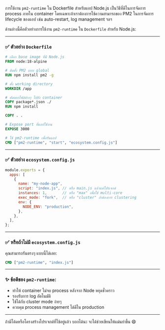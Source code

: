 การใช้งาน `pm2-runtime` ใน Dockerfile สำหรับแอป Node.js เป็นวิธีที่ดีในการจัดการ process ภายใน container โดยเฉพาะถ้าเราต้องการใช้ความสามารถของ PM2 ในการจัดการ lifecycle ของแอป เช่น auto-restart, log management ฯลฯ

ด้านล่างนี้คือตัวอย่างการใช้งาน `pm2-runtime` ใน `Dockerfile` สำหรับ Node.js:

---

### ✅ **ตัวอย่าง `Dockerfile`**

```Dockerfile
# เลือก base image ที่มี Node.js
FROM node:18-alpine

# ติดตั้ง PM2 แบบ global
RUN npm install pm2 -g

# ตั้ง working directory
WORKDIR /app

# คัดลอกไฟล์ต่างๆ ไปยัง container
COPY package*.json ./
RUN npm install

COPY . .

# Expose port ที่แอปใช้งาน
EXPOSE 3000

# ใช้ pm2-runtime เพื่อรันแอป
CMD ["pm2-runtime", "start", "ecosystem.config.js"]
```

---

### ✅ **ตัวอย่าง `ecosystem.config.js`**

```js
module.exports = {
  apps: [
    {
      name: "my-node-app",
      script: "index.js", // หรือ main.js แล้วแต่โปรเจกต์
      instances: 1,       // หรือ "max" เพื่อใช้ multi-core
      exec_mode: "fork",  // หรือ "cluster" ถ้าต้องการ clustering
      env: {
        NODE_ENV: "production",
      },
    },
  ],
};
```

---

### ✅ หรือถ้าไม่มี `ecosystem.config.js`

คุณสามารถรันตรงๆ แบบนี้ได้เลย:

```Dockerfile
CMD ["pm2-runtime", "index.js"]
```

---

### ✨ ข้อดีของ `pm2-runtime`:

- ทำให้ container ไม่จบ process หลังจาก Node หยุดชั่วคราว
- รองรับการ log อัตโนมัติ
- ใช้ได้กับ cluster mode ง่ายๆ
- ควบคุม process management ได้ดีใน production

---

ถ้ามีโค้ดหรือโครงสร้างโปรเจกต์ที่ใช้อยู่แล้ว บอกได้นะ จะได้ช่วยเขียนให้แม่นยำขึ้น 😄
